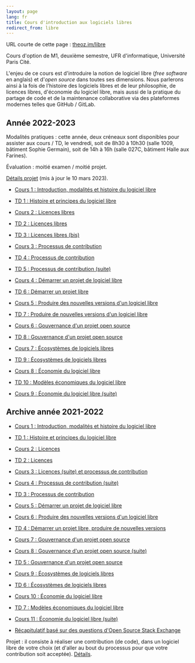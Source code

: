 ```yaml
---
layout: page
lang: fr
title: Cours d'introduction aux logiciels libres
redirect_from: libre
---
```


URL courte de cette page : [theoz.im/libre](http://theoz.im/libre)

Cours d'option de M1, deuxième semestre, UFR d'informatique, Université Paris Cité.

L'enjeu de ce cours est d'introduire la notion de logiciel libre (*free software* en anglais) et d'*open source* dans toutes ses dimensions. Nous parlerons ainsi à la fois de l'histoire des logiciels libres et de leur philosophie, de licences libres, d'économie du logiciel libre, mais aussi de la pratique du partage de code et de la maintenance collaborative via des plateformes modernes telles que GitHub / GitLab.

## Année 2022-2023

Modalités pratiques : cette année, deux créneaux sont disponibles pour assister aux cours / TD, le vendredi, soit de 8h30 à 10h30 (salle 1009, bâtiment Sophie Germain), soit de 14h à 16h (salle 027C, bâtiment Halle aux Farines).

Évaluation : moitié examen / moitié projet.

[Détails projet](/pdf/Cours-logiciel-libre-2023-projet.pdf) (mis à jour le 10 mars 2023).

- [Cours 1 : Introduction, modalités et histoire du logiciel libre](/pdf/Cours-logiciel-libre-2023-1.pdf)

- [TD 1 : Histoire et principes du logiciel libre](/pdf/Cours-logiciel-libre-td1.pdf)

- [Cours 2 : Licences libres](/pdf/Cours-logiciel-libre-2023-2.pdf)

- [TD 2 : Licences libres](/pdf/Cours-logiciel-libre-2023-td2.pdf)

- [TD 3 : Licences libres (bis)](/pdf/Cours-logiciel-libre-2023-td3.pdf)

- [Cours 3 : Processus de contribution](/pdf/Cours-logiciel-libre-2023-3.pdf)

- [TD 4 : Processus de contribution](/pdf/Cours-logiciel-libre-2023-td4.pdf)

- [TD 5 : Processus de contribution (suite)](/pdf/Cours-logiciel-libre-2023-td5.pdf)

- [Cours 4 : Démarrer un projet de logiciel libre](/pdf/Cours-logiciel-libre-2023-4.pdf)

- [TD 6 : Démarrer un projet libre](/pdf/Cours-logiciel-libre-2023-td6.pdf)

- [Cours 5 : Produire des nouvelles versions d'un logiciel libre](/pdf/Cours-logiciel-libre-2023-5.pdf)

- [TD 7 : Produire de nouvelles versions d'un logiciel libre](/pdf/Cours-logiciel-libre-2023-td7.pdf)

- [Cours 6 : Gouvernance d'un projet open source](/pdf/Cours-logiciel-libre-2023-6.pdf)

- [TD 8 : Gouvernance d'un projet open source](/pdf/Cours-logiciel-libre-2023-td8.pdf)

- [Cours 7 : Écosystèmes de logiciels libres](/pdf/Cours-logiciel-libre-2023-7.pdf)

- [TD 9 : Écosystèmes de logiciels libres](/pdf/Cours-logiciel-libre-2023-td9.pdf)

- [Cours 8 : Économie du logiciel libre](/pdf/Cours-logiciel-libre-2023-8.pdf)

- [TD 10 : Modèles économiques du logiciel libre](/pdf/Cours-logiciel-libre-2023-td10.pdf)

- [Cours 9 : Économie du logiciel libre (suite)](/pdf/Cours-logiciel-libre-2023-9.pdf)

## Archive année 2021-2022

- [Cours 1 : Introduction, modalités et histoire du logiciel libre](/pdf/Cours-logiciel-libre-1.pdf)

- [TD 1 : Histoire et principes du logiciel libre](/pdf/Cours-logiciel-libre-td1.pdf)

- [Cours 2 : Licences](/pdf/Cours-logiciel-libre-2.pdf)

- [TD 2 : Licences](/pdf/Cours-logiciel-libre-td2.pdf)

- [Cours 3 : Licences (suite) et processus de contribution](/pdf/Cours-logiciel-libre-3.pdf)

- [Cours 4 : Processus de contribution (suite)](/pdf/Cours-logiciel-libre-4.pdf)

- [TD 3 : Processus de contribution](/pdf/Cours-logiciel-libre-td3.pdf)

- [Cours 5 : Démarrer un projet de logiciel libre](/pdf/Cours-logiciel-libre-5.pdf)

- [Cours 6 : Produire des nouvelles versions d'un logiciel libre](/pdf/Cours-logiciel-libre-6.pdf)

- [TD 4 : Démarrer un projet libre, produire de nouvelles versions](/pdf/Cours-logiciel-libre-td4.pdf)

- [Cours 7 : Gouvernance d'un projet open source](/pdf/Cours-logiciel-libre-7.pdf)

- [Cours 8 : Gouvernance d'un projet open source (suite)](/pdf/Cours-logiciel-libre-8.pdf)

- [TD 5 : Gouvernance d'un projet open source](/pdf/Cours-logiciel-libre-td5.pdf)

- [Cours 9 : Écosystèmes de logiciels libres](/pdf/Cours-logiciel-libre-9.pdf)

- [TD 6 : Écosystèmes de logiciels libres](/pdf/Cours-logiciel-libre-td6.pdf)

- [Cours 10 : Économie du logiciel libre](/pdf/Cours-logiciel-libre-10.pdf)

- [TD 7 : Modèles économiques du logiciel libre](/pdf/Cours-logiciel-libre-td7.pdf)

- [Cours 11 : Économie du logiciel libre (suite)](/pdf/Cours-logiciel-libre-11.pdf)

- [Récapitulatif basé sur des questions d'Open Source Stack Exchange](/fr/recap-open-source-stack-exchange)

Projet : il consiste à réaliser une contribution (de code), dans un logiciel libre de votre choix (et d'aller au bout du processus pour que votre contribution soit acceptée). [Détails](/pdf/Cours-logiciel-libre-projet.pdf).
